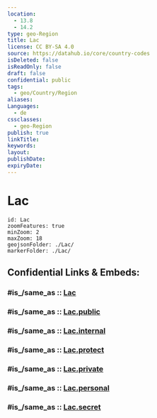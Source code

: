 ```yaml
---
location:
  - 13.8
  - 14.2
type: geo-Region
title: Lac
license: CC BY-SA 4.0
source: https://datahub.io/core/country-codes
isDeleted: false
isReadOnly: false
draft: false
confidential: public
tags:
  - geo/Country/Region
aliases:
Languages:
  - de
cssclasses:
  - geo-Region
publish: true
linkTitle:
keywords:
layout:
publishDate:
expiryDate:
---
```


# Lac

```leaflet
id: Lac
zoomFeatures: true 
minZoom: 2 
maxZoom: 18
geojsonFolder: ./Lac/
markerFolder: ./Lac/
```


## Confidential Links & Embeds: 

### #is_/same_as :: [Lac](/_Standards/Earth/Continent/Africa/Africa~Central/Chad/Regions~Chad/Lac.md) 

### #is_/same_as :: [Lac.public](/_public/Earth/Continent/Africa/Africa~Central/Chad/Regions~Chad/Lac.public.md) 

### #is_/same_as :: [Lac.internal](/_internal/Earth/Continent/Africa/Africa~Central/Chad/Regions~Chad/Lac.internal.md) 

### #is_/same_as :: [Lac.protect](/_protect/Earth/Continent/Africa/Africa~Central/Chad/Regions~Chad/Lac.protect.md) 

### #is_/same_as :: [Lac.private](/_private/Earth/Continent/Africa/Africa~Central/Chad/Regions~Chad/Lac.private.md) 

### #is_/same_as :: [Lac.personal](/_personal/Earth/Continent/Africa/Africa~Central/Chad/Regions~Chad/Lac.personal.md) 

### #is_/same_as :: [Lac.secret](/_secret/Earth/Continent/Africa/Africa~Central/Chad/Regions~Chad/Lac.secret.md)

